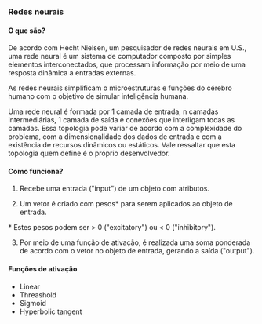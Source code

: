 ### Redes neurais

#### O que são?

De acordo com Hecht Nielsen, um pesquisador de redes neurais em U.S., uma rede neural é um sistema de computador composto por simples elementos interconectados, que processam informação por meio de uma resposta dinâmica a entradas externas.

As redes neurais simplificam o microestruturas e funções do cérebro humano com o objetivo de simular inteligência humana.

Uma rede neural é formada por 1 camada de entrada, n camadas intermediárias, 1 camada de saída e conexões que interligam todas as camadas. Essa topologia pode variar de acordo com a complexidade do problema, com a dimensionalidade dos dados de entrada e com a existência de recursos dinâmicos ou estáticos. Vale ressaltar que esta topologia quem define é o próprio desenvolvedor.

#### Como funciona?

1. Recebe uma entrada ("input") de um objeto com atributos.

2. Um vetor é criado com pesos\* para serem aplicados ao objeto de entrada.

\* Estes pesos podem ser > 0 ("excitatory") ou < 0 ("inhibitory").

3. Por meio de uma função de ativação, é realizada uma soma ponderada de acordo com o vetor no objeto de entrada, gerando a saída ("output").

#### Funções de ativação

- Linear
- Threashold
- Sigmoid
- Hyperbolic tangent


<!-- ## Referências

- -->
